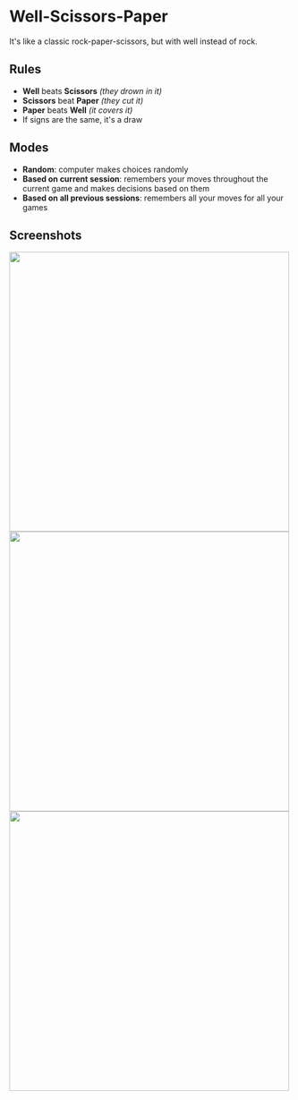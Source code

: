 # Well-Scissors-Paper

It's like a classic rock-paper-scissors, but with well instead of rock.

## Rules

- **Well** beats **Scissors** *(they drown in it)*
- **Scissors** beat **Paper** *(they cut it)*
- **Paper** beats **Well** *(it covers it)*
- If signs are the same, it's a draw

## Modes

- **Random**: computer makes choices randomly
- **Based on current session**: remembers your moves throughout the current game and makes decisions based on them
- **Based on all previous sessions**: remembers all your moves for all your games

## Screenshots

<img src="https://github.com/user-attachments/assets/f74b6ad4-feae-490b-874e-034d71aacfaf" width="500"><br>
<img src="https://github.com/user-attachments/assets/643e519a-4992-4345-9ce8-9c36ea1fa6ab" width="500"><br>
<img src="https://github.com/user-attachments/assets/a3ff4790-90a0-450c-8964-b8cb8d214464" width="500">
